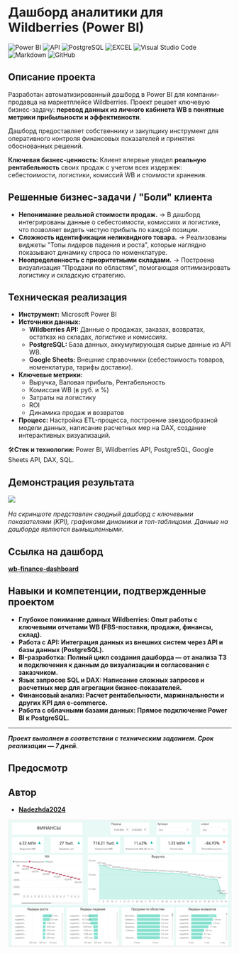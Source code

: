 # Дашборд аналитики для Wildberries (Power BI)

![Power BI](https://img.shields.io/badge/power_bi-F2C811?style=for-the-badge&logo=powerbi&logoColor=black)
![API](https://img.shields.io/badge/-API-FF6600?style=for-the-badge&logo=API)
![PostgreSQL](https://img.shields.io/badge/PostgreSQL-316192?style=for-the-badge&logo=postgresql&logoColor=white)
![EXCEL](https://img.shields.io/badge/-Google_Sheets-FFF?style=for-the-badge&logo=GoogleSheets)
![Visual Studio Code](https://img.shields.io/badge/Visual%20Studio%20Code-0078d7.svg?style=for-the-badge&logo=visual-studio-code&logoColor=white)
![Markdown](https://img.shields.io/badge/markdown-%23000000.svg?style=for-the-badge&logo=markdown&logoColor=white)
![GitHub](https://img.shields.io/badge/github-%23121011.svg?style=for-the-badge&logo=github&logoColor=white)

## Описание проекта

Разработан автоматизированный дашборд в Power BI для компании-продавца на маркетплейсе Wildberries. Проект решает ключевую бизнес-задачу: **перевод данных из личного кабинета WB в понятные метрики прибыльности и эффективности**.

Дашборд предоставляет собственнику и закупщику инструмент для оперативного контроля финансовых показателей и принятия обоснованных решений.

**Ключевая бизнес-ценность:** Клиент впервые увидел **реальную рентабельность** своих продаж с учетом всех издержек: себестоимости, логистики, комиссий WB и стоимости хранения.

## Решенные бизнес-задачи / "Боли" клиента

*   **Непонимание реальной стоимости продаж.** → В дашборд интегрированы данные о себестоимости, комиссиях и логистике, что позволяет видеть чистую прибыль по каждой позиции.
*   **Сложность идентификации неликвидного товара.** → Реализованы виджеты "Топы лидеров падения и роста", которые наглядно показывают динамику спроса по номенклатуре.
*   **Неопределенность с приоритетными складами.** → Построена визуализация "Продажи по областям", помогающая оптимизировать логистику и складскую стратегию.

## Техническая реализация

*   **Инструмент:** Microsoft Power BI
*   **Источники данных:**
    *   **Wildberries API:** Данные о продажах, заказах, возвратах, остатках на складах, логистике и комиссиях.
    *   **PostgreSQL:** База данных, аккумулирующая сырые данные из API WB.
    *   **Google Sheets:** Внешние справочники (себестоимость товаров, номенклатура, тарифы доставки).
*   **Ключевые метрики:**
    *   Выручка, Валовая прибыль, Рентабельность
    *   Комиссия WB (в руб. и %)
    *   Затраты на логистику
    *   ROI
    *   Динамика продаж и возвратов
*   **Процесс:** Настройка ETL-процесса, построение звездообразной модели данных, написание расчетных мер на DAX, создание интерактивных визуализаций.

🛠️**Стек и технологии:** Power BI, Wildberries API, PostgreSQL, Google Sheets API, DAX, SQL.

## Демонстрация результата
![](https://github.com/Nadezhda2024/wb-finance-dashboard/blob/main/%D0%9F%D1%80%D0%B5%D0%B2%D1%8C%D1%8E%20%D0%A2%D0%97%20%D0%95%D0%90.gif)

*На скриншоте представлен сводный дашборд с ключевыми показателями (KPI), графиками динамики и топ-таблицами. Данные на дашборде являются вымышленными.*

## Ссылка на дашборд
<b>[wb-finance-dashboard](https://drive.google.com/file/d/1MTzVXjvbWFbgxBFKPQzcnB8XvRFy31Xv/view?usp=sharing)

## Навыки и компетенции, подтвержденные проектом

*   **Глубокое понимание данных Wildberries:** Опыт работы с ключевыми отчетами WB (FBS-поставки, продажи, финансы, склад).
*   **Работа с API:** Интеграция данных из внешних систем через API и базы данных (PostgreSQL).
*   **BI-разработка:** Полный цикл создания дашборда — от анализа ТЗ и подключения к данным до визуализации и согласования с заказчиком.
*   **Язык запросов SQL и DAX:** Написание сложных запросов и расчетных мер для агрегации бизнес-показателей.
*   **Финансовый анализ:** Расчет рентабельности, маржинальности и других KPI для e-commerce.
*   **Работа с облачными базами данных:** Прямое подключение Power BI к PostgreSQL.

---
*Проект выполнен в соответствии с техническим заданием. Срок реализации — 7 дней.*

## Предосмотр

## Автор
- <b>[Nadezhda2024](https://github.com/Nadezhda2024)


![](https://github.com/Nadezhda2024/wb-finance-dashboard/blob/main/2025-10-27_12-49-50.png)
